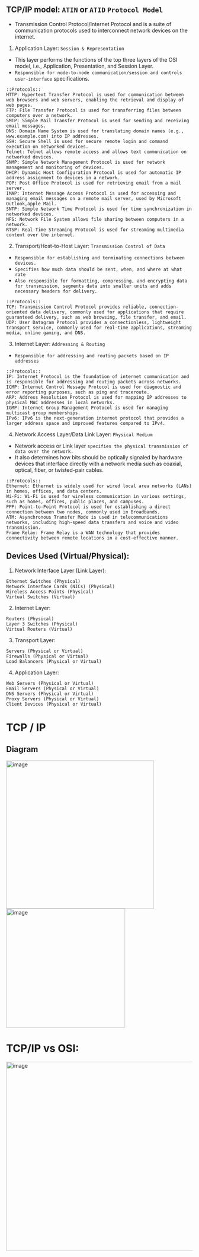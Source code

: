 ## TCP/IP model: `ATIN` or `ATID` `Protocol Model`
- Transmission Control Protocol/Internet Protocol and is a suite of communication protocols used to interconnect network devices on the internet.

1. Application Layer: `Session & Representation`
- This layer performs the functions of the top three layers of the OSI model, i.e., Application, Presentation, and Session Layer. 
- `Responsible for node-to-node communication/session and controls user-interface` specifications.
```
::Protocols::
HTTP: Hypertext Transfer Protocol is used for communication between web browsers and web servers, enabling the retrieval and display of web pages.
FTP: File Transfer Protocol is used for transferring files between computers over a network.
SMTP: Simple Mail Transfer Protocol is used for sending and receiving email messages.
DNS: Domain Name System is used for translating domain names (e.g., www.example.com) into IP addresses.
SSH: Secure Shell is used for secure remote login and command execution on networked devices.
Telnet: Telnet allows remote access and allows text communication on networked devices.
SNMP: Simple Network Management Protocol is used for network management and monitoring of devices.
DHCP: Dynamic Host Configuration Protocol is used for automatic IP address assignment to devices in a network.
POP: Post Office Protocol is used for retrieving email from a mail server.
IMAP: Internet Message Access Protocol is used for accessing and managing email messages on a remote mail server, used by Microsoft Outlook,apple Mail.
SNTP: Simple Network Time Protocol is used for time synchronization in networked devices.
NFS: Network File System allows file sharing between computers in a network.
RTSP: Real-Time Streaming Protocol is used for streaming multimedia content over the internet.
```

2. Transport/Host-to-Host Layer: `Transmission Control of Data`
- `Responsible for establishing and terminating connections between devices.`
- `Specifies how much data should be sent, when, and where at what rate`
- `Also responsible for formatting, compressing, and encrypting data for transmission, segments data into smaller units and adds necessary headers for delivery.`
```
::Protocols::
TCP: Transmission Control Protocol provides reliable, connection-oriented data delivery, commonly used for applications that require guaranteed delivery, such as web browsing, file transfer, and email.
UDP: User Datagram Protocol provides a connectionless, lightweight transport service, commonly used for real-time applications, streaming media, online gaming, and DNS.
```

3. Internet Layer: `Addressing & Routing`
- `Responsible for addressing and routing packets based on IP addresses`
```
::Protocols::
IP: Internet Protocol is the foundation of internet communication and is responsible for addressing and routing packets across networks.
ICMP: Internet Control Message Protocol is used for diagnostic and error reporting purposes, such as ping and traceroute.
ARP: Address Resolution Protocol is used for mapping IP addresses to physical MAC addresses in local networks.
IGMP: Internet Group Management Protocol is used for managing multicast group memberships.
IPv6: IPv6 is the next-generation internet protocol that provides a larger address space and improved features compared to IPv4.
``` 

4. Network Access Layer/Data Link Layer: `Physical Medium`
- Network access or Link layer `specifies the physical transmission of data over the network.`
- It also determines how bits should be optically signaled by hardware devices that interface directly with a network media such as coaxial, optical, fiber, or twisted-pair cables.
```
::Protocols::
Ethernet: Ethernet is widely used for wired local area networks (LANs) in homes, offices, and data centers.
Wi-Fi: Wi-Fi is used for wireless communication in various settings, such as homes, offices, public places, and campuses.
PPP: Point-to-Point Protocol is used for establishing a direct connection between two nodes, commonly used in Broadbands.
ATM: Asynchronous Transfer Mode is used in telecommunications networks, including high-speed data transfers and voice and video transmission.
Frame Relay: Frame Relay is a WAN technology that provides connectivity between remote locations in a cost-effective manner.
```

## Devices Used (Virtual/Physical):
1. Network Interface Layer (Link Layer):
```
Ethernet Switches (Physical)
Network Interface Cards (NICs) (Physical)
Wireless Access Points (Physical)
Virtual Switches (Virtual)
```
2. Internet Layer:
```
Routers (Physical)
Layer 3 Switches (Physical)
Virtual Routers (Virtual)
```
3. Transport Layer:
```
Servers (Physical or Virtual)
Firewalls (Physical or Virtual)
Load Balancers (Physical or Virtual)
```
4. Application Layer:
```
Web Servers (Physical or Virtual)
Email Servers (Physical or Virtual)
DNS Servers (Physical or Virtual)
Proxy Servers (Physical or Virtual)
Client Devices (Physical or Virtual)
```

# TCP / IP
## Diagram
<img width="399" alt="image" src="https://user-images.githubusercontent.com/40174034/216824616-0ed899b3-c30a-4bff-93cf-52147fc70902.png">
<img width="321" alt="image" src="https://user-images.githubusercontent.com/40174034/216824860-2a2f4c5b-8ba7-4137-9141-b1eec2574271.png">

# TCP/IP vs OSI:
<img width="510" alt="image" src="https://user-images.githubusercontent.com/40174034/216825514-c0fda9b9-41d4-4cb0-8712-09e37c78bc42.png">
